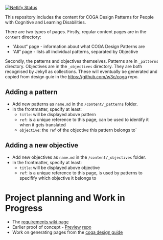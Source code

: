 [![Netlify Status](https://api.netlify.com/api/v1/badges/ef0441b4-e316-47ea-9961-e769a5c4407e/deploy-status)](https://app.netlify.com/sites/wai-coga-design-guide/deploys)

This repository includes the content for COGA Design Patterns for People with Cognitive and Learning Disabilities.

There are two types of pages. Firstly, regular content pages are in the `content` directory:

* “About“ page - information about what COGA Design Patterns are
* “All” page - lists all individual patterns, separated by Objective

Secondly, the patterns and objectives themselves. Patterns are in `_patterns` directory. Objectives are in the `_objectives` directory. They are both recognised by Jekyll as collections. These will eventually be generated and copied from design guie in the https://github.com/w3c/coga repo.

## Adding a pattern

* Add new patterns as `name.md` in the `/content/_patterns` folder.
* In the frontmatter, specify at least: 
  * `title`: will be displayed above pattern
  * `ref`: is a unique reference to this page, can be used to identify it when it gets translated
  * `objective`: the `ref` of the objective this pattern belongs to`

## Adding a new objective

* Add new objectives as `name.md` in the `/content/_objectives` folder.
* In the frontmatter, specify at least: 
  * `title`: will be displayed above objective
  * `ref`: is a unique reference to this page, is used by patterns to specifify which objective it belongs to

# Project planning and Work in Progress

- The [requirements wiki page](https://www.w3.org/WAI/GL/task-forces/coga/wiki/Requirements_for_Design_Guide_in_WAI_Supporting_Documents)
- Earlier proof of concept - [Preview](https://w3c.github.io/wai-coga/coga-draft/guide/design-notes) [repo](https://github.com/w3c/wai-coga)
- Work on generating pages from the [coga design guide](https://github.com/w3c/coga/tree/steve-web-dg)
